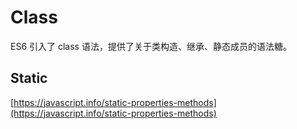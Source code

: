 # Class

ES6 引入了 class 语法，提供了关于类构造、继承、静态成员的语法糖。

## Static

[https://javascript.info/static-properties-methods](https://javascript.info/static-properties-methods)

